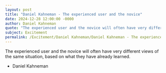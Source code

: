 ```yaml
---
layout: post
title: "Daniel Kahneman - The experienced user and the novice"
date: 2024-12-28 12:00:00 -0000
author: Daniel Kahneman
quote: "The experienced user and the novice will often have very different views of the same situation, based on what they have already learned."
subject: Excitement
permalink: /Excitement/Daniel Kahneman/Daniel Kahneman - The experienced user and the novice
---
```


The experienced user and the novice will often have very different views of the same situation, based on what they have already learned.

- Daniel Kahneman
